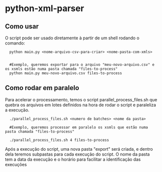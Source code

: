 # python-xml-parser

## Como usar

O script pode ser usado diretamente à partir de um shell rodando o comando:

```
  python main.py <nome-arquivo-csv-para-criar> <nome-pasta-com-xmls>


  #Exemplo, queremos exportar para o arquivo "meu-novo-arquivo.csv" e os xsmls estão numa pasta chamada "files-to-process"
  python main.py meu-novo-arquivo.csv files-to-process

```

## Como rodar em paralelo

Para acelerar o processamento, temos o script parallel_process_files.sh que quebra os arquivos em lotes definidos na hora de rodar o script e paraleliza a execução.

```
  ./parallel_process_files.sh <numero de batches> <nome da pasta>

  #Exemplo, queremos processar em paralelo os xsmls que estão numa pasta chamada "files-to-process"

  ./parallel_process_files.sh 4 files-to-process
```

Após a execução do script, uma nova pasta "export" será criada, e dentro dela teremos subpastas para cada execução do script. O nome da pasta tem a data da execução e o horário para facilitar a identificação das execuções

